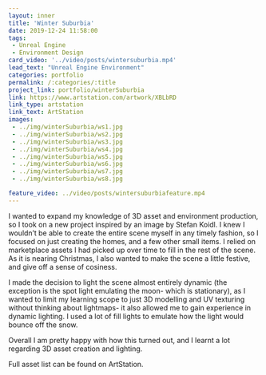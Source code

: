 ```yaml
---
layout: inner
title: 'Winter Suburbia'
date: 2019-12-24 11:58:00
tags: 
 - Unreal Engine
 - Environment Design
card_video: '../video/posts/wintersuburbia.mp4'
lead_text: "Unreal Engine Environment"
categories: portfolio
permalink: /:categories/:title
project_link: portfolio/winterSuburbia
link: https://www.artstation.com/artwork/XBLbRD
link_type: artstation
link_text: ArtStation
images:
 - ../img/winterSuburbia/ws1.jpg
 - ../img/winterSuburbia/ws2.jpg
 - ../img/winterSuburbia/ws3.jpg
 - ../img/winterSuburbia/ws4.jpg
 - ../img/winterSuburbia/ws5.jpg
 - ../img/winterSuburbia/ws6.jpg
 - ../img/winterSuburbia/ws7.jpg
 - ../img/winterSuburbia/ws8.jpg

feature_video: ../video/posts/wintersuburbiafeature.mp4
---
```


I wanted to expand my knowledge of 3D asset and environment production, so I took on a new project inspired by an image by Stefan Koidl. I knew I wouldn’t be able to create the entire scene myself in any timely fashion, so I focused on just creating the homes, and a few other small items. I relied on marketplace assets I had picked up over time to fill in the rest of the scene. As it is nearing Christmas, I also wanted to make the scene a little festive, and give off a sense of cosiness.

I made the decision to light the scene almost entirely dynamic (the exception is the spot light emulating the moon- which is stationary), as I wanted to limit my learning scope to just 3D modelling and UV texturing without thinking about lightmaps- it also allowed me to gain experience in dynamic lighting. I used a lot of fill lights to emulate how the light would bounce off the snow.

Overall I am pretty happy with how this turned out, and I learnt a lot regarding 3D asset creation and lighting.

Full asset list can be found on ArtStation.

